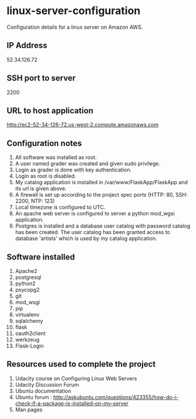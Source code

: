 # linux-server-configuration
Configuration details for a linux server on Amazon AWS.

## IP Address
52.34.126.72

## SSH port to server
2200

## URL to host application
http://ec2-52-34-126-72.us-west-2.compute.amazonaws.com

## Configuration notes

1. All software was installed as root.
2. A user named grader was created and given sudo privilege.
3. Login as grader is done with key authentication.
4. Login as root is disabled.
5. My catalog application is installed in /var/www/FlaskApp/FlaskApp and its url is given above.
6. A firewall is set up according to the project spec ports (HTTP: 80, SSH: 2200, NTP: 123)
7. Local timezone is configured to UTC.
8. An apache web server is configured to server a python mod_wgsi application. 
9. Postgres is installed and a database user catalog with password catalog has been created. The user catalog has been granted access to database 'artists' which is used by my catalog application.

## Software installed
1. Apache2
2. postgresql
3. python2
4. psycopg2
5. git
6. mod_wsgi
7. pip
8. virtualenv
9. sqlalchemy
10. flask
11. oauth2client
12. werkzeug
13. Flask-Login

## Resources used to complete the project
1. Udacity course on Configuring Linux Web Servers
2. Udacity Discussion Forum
3. Ubuntu documentation
4. Ubuntu forum : http://askubuntu.com/questions/423355/how-do-i-check-if-a-package-is-installed-on-my-server
5. Man pages
 
